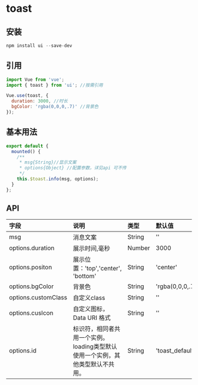 # toast

## 安装

```javascript
npm install ui --save-dev

```

## 引用

```javascript
import Vue from 'vue';
import { toast } from 'ui'; //按需引用

Vue.use(toast, {
  duration: 3000, //时长
  bgColor: 'rgba(0,0,0,.7)' //背景色
});
```

## 基本用法

```javascript
export default {
  mounted() {
    /**
     * msg{String}//显示文案
     * options{Object} //配置参数，详见api 可不传
     */
    this.$toast.info(msg, options);
  }
};
```

## API

| 字段                | 说明                                                                          | 类型   | 默认值           |
| :------------------ | :---------------------------------------------------------------------------- | :----- | :--------------- |
| msg                 | 消息文案                                                                      | String | ''               |
| options.duration    | 展示时间,毫秒                                                                 | Number | 3000             |
| options.positon     | 展示位置：'top','center', 'bottom'                                            | String | 'center'         |
| options.bgColor     | 背景色                                                                        | String | 'rgba(0,0,0,.7)' |
| options.customClass | 自定义class                                                                   | String | ''               |
| options.cusIcon     | 自定义图标， Data URI 格式                                                    | String | ''               |
| options.id          | 标识符，相同者共用一个实例。loading类型默认使用一个实例，其他类型默认不共用。 | String | 'toast_default'  |

